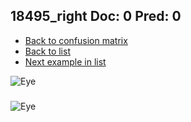 ## 18495_right Doc: 0 Pred: 0
- [Back to confusion matrix](https://github.com/juliandewit/kaggle_retinopathy/blob/master/matrix.md)
- [Back to list](https://github.com/juliandewit/kaggle_retinopathy/blob/master/lists/00/list.md)
- [Next example in list](https://github.com/juliandewit/kaggle_retinopathy/blob/master/lists/00/18/18496_left.md)

![Eye](https://retinopaty.blob.core.windows.net/size1024/18495_right_0.jpeg)

### 

![Eye]()
